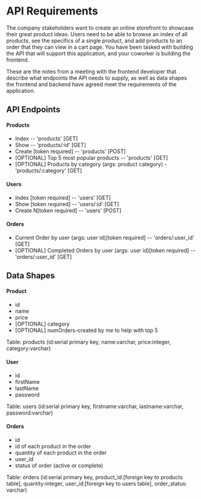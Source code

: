 # API Requirements
The company stakeholders want to create an online storefront to showcase their great product ideas. Users need to be able to browse an index of all products, see the specifics of a single product, and add products to an order that they can view in a cart page. You have been tasked with building the API that will support this application, and your coworker is building the frontend.

These are the notes from a meeting with the frontend developer that describe what endpoints the API needs to supply, as well as data shapes the frontend and backend have agreed meet the requirements of the application. 

## API Endpoints
#### Products
- Index  -- 'products' [GET]
- Show -- 'products/:id' [GET]
- Create [token required] -- 'products' [POST]
- [OPTIONAL] Top 5 most popular products -- 'products' [GET] 
- [OPTIONAL] Products by category (args: product category) - 'products/:category' [GET]

#### Users
- Index [token required] -- 'users' [GET]
- Show [token required] -- 'users/:id' [GET]
- Create N[token required]  -- 'users' [POST]

#### Orders
- Current Order by user (args: user id)[token required]  -- 'orders/:user_id' [GET]
- [OPTIONAL] Completed Orders by user (args: user id)[token required] -- 'orders/:user_id' [GET]

## Data Shapes
#### Product
- id
- name
- price
- [OPTIONAL] category
- [OPTIONAL] numOrders-created by me to help with top 5

Table: products (id:serial primary key, name:varchar, price:integer, category:varchar)

#### User
- id
- firstName
- lastName
- password

Table: users (id:serial primary key, firstname:varchar, lastname:varchar, password:varchar)
#### Orders
- id
- id of each product in the order
- quantity of each product in the order
- user_id
- status of order (active or complete)

Table: orders (id:serial primary key, product_id:[foreign key to products table], quantity:integer, user_id:[foreign key to users table], order_status: varchar)

